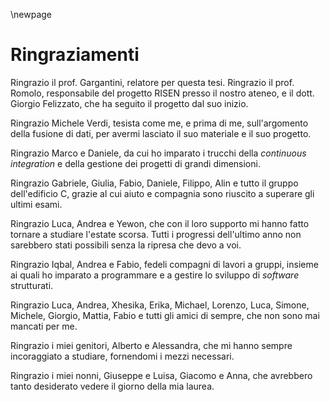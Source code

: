 \newpage

# Ringraziamenti

Ringrazio il prof. Gargantini, relatore per questa tesi. Ringrazio il prof. Romolo, responsabile del progetto RISEN presso il nostro ateneo, e il dott. Giorgio Felizzato, che ha seguito il progetto dal suo inizio.

Ringrazio Michele Verdi, tesista come me, e prima di me, sull'argomento della fusione di dati, per avermi lasciato il suo materiale e il suo progetto.


Ringrazio Marco e Daniele, da cui ho imparato i trucchi della *continuous integration* e della gestione dei progetti di grandi dimensioni.


Ringrazio Gabriele, Giulia, Fabio, Daniele, Filippo, Alin e tutto il gruppo dell'edificio C, grazie al cui aiuto e compagnia sono riuscito a superare gli ultimi esami.


Ringrazio Luca, Andrea e Yewon, che con il loro supporto mi hanno fatto tornare a studiare l'estate scorsa. Tutti i progressi dell'ultimo anno non sarebbero stati possibili senza la ripresa che devo a voi.


Ringrazio Iqbal, Andrea e Fabio, fedeli compagni di lavori a gruppi, insieme ai quali ho imparato a programmare e a gestire lo sviluppo di *software* strutturati.


Ringrazio Luca, Andrea, Xhesika, Erika, Michael, Lorenzo, Luca, Simone, Michele, Giorgio, Mattia, Fabio e tutti gli amici di sempre, che non sono mai mancati per me.

Ringrazio i miei genitori, Alberto e Alessandra, che mi hanno sempre incoraggiato a studiare, fornendomi i mezzi necessari.

Ringrazio i miei nonni, Giuseppe e Luisa, Giacomo e Anna, che avrebbero tanto desiderato vedere il giorno della mia laurea.


